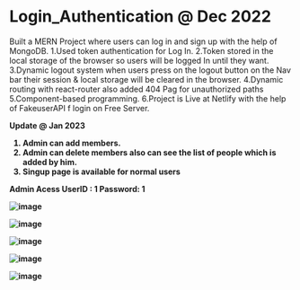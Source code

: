 # Login_Authentication  @ Dec 2022
Built a MERN Project where users can log in and sign
up with the help of MongoDB.
1.Used token authentication for Log In.
2.Token stored in the local storage of the browser so
  users will be logged In until they want.
3.Dynamic logout system when users press on the logout
  button on the Nav bar their session & local storage will
  be cleared in the browser.
4.Dynamic routing with react-router also added 404 Pag
  for unauthorized paths
5.Component-based programming.
6.Project is Live at Netlify with the help of FakeuserAPI f
  login on Free Server. 
  
 <b>Update @ Jan 2023<b>
  1. Admin can add members.
  2. Admin can delete members also can see the list of people which is added by him.
  3. Singup page is available for normal users
  
Admin Acess
UserID : 1
Password: 1



![image](https://user-images.githubusercontent.com/103898041/220403047-2ddef13a-98e5-461c-87d9-dedcb6f61bbb.png)

![image](https://user-images.githubusercontent.com/103898041/220403273-bc4d0dfd-f79f-43e6-a1ee-0cfe53ecb4fa.png)

![image](https://user-images.githubusercontent.com/103898041/220403163-08bace35-477f-4fc3-a936-55ae1170520e.png)

![image](https://user-images.githubusercontent.com/103898041/220403233-f5e7d0de-416c-45c4-9d9b-4ea705ab5d80.png)

![image](https://user-images.githubusercontent.com/103898041/220403207-7f36fca1-5fa9-4d58-9f2c-23dbfae37334.png)
